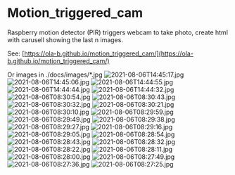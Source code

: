 # Motion_triggered_cam
Raspberry motion detector (PIR) triggers webcam to take photo, create html with carusell showing the last n images.

See: [https://ola-b.github.io/motion_triggered_cam/](https://ola-b.github.io/motion_triggered_cam/)


Or images in ./docs/images/*.jpg
![2021-08-06T14:45:17.jpg](https://github.com/Ola-B/motion_triggered_cam/blob/main/docs/images/2021-08-06T14:45:17.jpg "2021-08-06T14:45:17.jpg")
![2021-08-06T14:45:06.jpg](https://github.com/Ola-B/motion_triggered_cam/blob/main/docs/images/2021-08-06T14:45:06.jpg "2021-08-06T14:45:06.jpg")
![2021-08-06T14:44:55.jpg](https://github.com/Ola-B/motion_triggered_cam/blob/main/docs/images/2021-08-06T14:44:55.jpg "2021-08-06T14:44:55.jpg")
![2021-08-06T14:44:44.jpg](https://github.com/Ola-B/motion_triggered_cam/blob/main/docs/images/2021-08-06T14:44:44.jpg "2021-08-06T14:44:44.jpg")
![2021-08-06T14:44:32.jpg](https://github.com/Ola-B/motion_triggered_cam/blob/main/docs/images/2021-08-06T14:44:32.jpg "2021-08-06T14:44:32.jpg")
![2021-08-06T08:30:54.jpg](https://github.com/Ola-B/motion_triggered_cam/blob/main/docs/images/2021-08-06T08:30:54.jpg "2021-08-06T08:30:54.jpg")
![2021-08-06T08:30:43.jpg](https://github.com/Ola-B/motion_triggered_cam/blob/main/docs/images/2021-08-06T08:30:43.jpg "2021-08-06T08:30:43.jpg")
![2021-08-06T08:30:32.jpg](https://github.com/Ola-B/motion_triggered_cam/blob/main/docs/images/2021-08-06T08:30:32.jpg "2021-08-06T08:30:32.jpg")
![2021-08-06T08:30:21.jpg](https://github.com/Ola-B/motion_triggered_cam/blob/main/docs/images/2021-08-06T08:30:21.jpg "2021-08-06T08:30:21.jpg")
![2021-08-06T08:30:10.jpg](https://github.com/Ola-B/motion_triggered_cam/blob/main/docs/images/2021-08-06T08:30:10.jpg "2021-08-06T08:30:10.jpg")
![2021-08-06T08:29:59.jpg](https://github.com/Ola-B/motion_triggered_cam/blob/main/docs/images/2021-08-06T08:29:59.jpg "2021-08-06T08:29:59.jpg")
![2021-08-06T08:29:49.jpg](https://github.com/Ola-B/motion_triggered_cam/blob/main/docs/images/2021-08-06T08:29:49.jpg "2021-08-06T08:29:49.jpg")
![2021-08-06T08:29:38.jpg](https://github.com/Ola-B/motion_triggered_cam/blob/main/docs/images/2021-08-06T08:29:38.jpg "2021-08-06T08:29:38.jpg")
![2021-08-06T08:29:27.jpg](https://github.com/Ola-B/motion_triggered_cam/blob/main/docs/images/2021-08-06T08:29:27.jpg "2021-08-06T08:29:27.jpg")
![2021-08-06T08:29:16.jpg](https://github.com/Ola-B/motion_triggered_cam/blob/main/docs/images/2021-08-06T08:29:16.jpg "2021-08-06T08:29:16.jpg")
![2021-08-06T08:29:05.jpg](https://github.com/Ola-B/motion_triggered_cam/blob/main/docs/images/2021-08-06T08:29:05.jpg "2021-08-06T08:29:05.jpg")
![2021-08-06T08:28:54.jpg](https://github.com/Ola-B/motion_triggered_cam/blob/main/docs/images/2021-08-06T08:28:54.jpg "2021-08-06T08:28:54.jpg")
![2021-08-06T08:28:43.jpg](https://github.com/Ola-B/motion_triggered_cam/blob/main/docs/images/2021-08-06T08:28:43.jpg "2021-08-06T08:28:43.jpg")
![2021-08-06T08:28:32.jpg](https://github.com/Ola-B/motion_triggered_cam/blob/main/docs/images/2021-08-06T08:28:32.jpg "2021-08-06T08:28:32.jpg")
![2021-08-06T08:28:22.jpg](https://github.com/Ola-B/motion_triggered_cam/blob/main/docs/images/2021-08-06T08:28:22.jpg "2021-08-06T08:28:22.jpg")
![2021-08-06T08:28:11.jpg](https://github.com/Ola-B/motion_triggered_cam/blob/main/docs/images/2021-08-06T08:28:11.jpg "2021-08-06T08:28:11.jpg")
![2021-08-06T08:28:00.jpg](https://github.com/Ola-B/motion_triggered_cam/blob/main/docs/images/2021-08-06T08:28:00.jpg "2021-08-06T08:28:00.jpg")
![2021-08-06T08:27:49.jpg](https://github.com/Ola-B/motion_triggered_cam/blob/main/docs/images/2021-08-06T08:27:49.jpg "2021-08-06T08:27:49.jpg")
![2021-08-06T08:27:36.jpg](https://github.com/Ola-B/motion_triggered_cam/blob/main/docs/images/2021-08-06T08:27:36.jpg "2021-08-06T08:27:36.jpg")
![2021-08-06T08:27:25.jpg](https://github.com/Ola-B/motion_triggered_cam/blob/main/docs/images/2021-08-06T08:27:25.jpg "2021-08-06T08:27:25.jpg")
